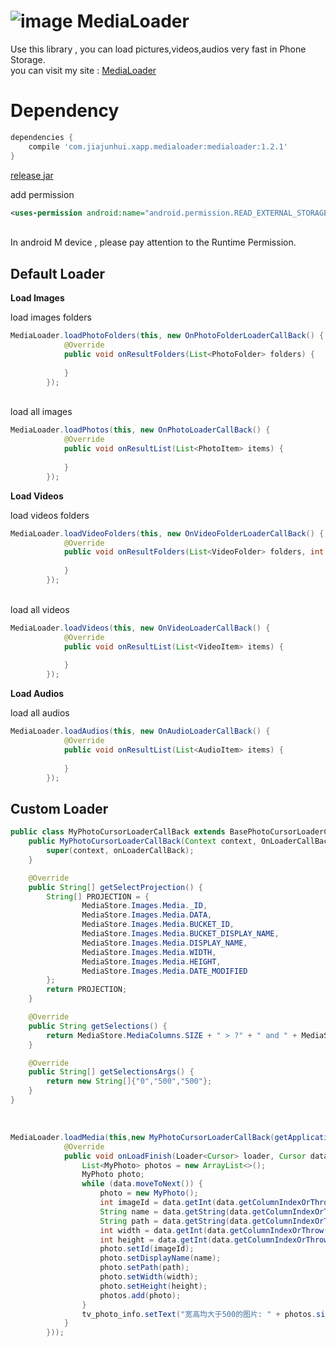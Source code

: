 ![image](https://github.com/jiajunhui/PlayerBase/raw/master/images/logo.png)
MediaLoader
====
Use this library , you can load pictures,videos,audios very fast in Phone Storage.
<br>
you can visit my site : [MediaLoader](http://jiajunhui.cn/project_mediaload/#more)
# Dependency

```gradle
dependencies {
    compile 'com.jiajunhui.xapp.medialoader:medialoader:1.2.1'
}
```

[release jar](https://github.com/jiajunhui/MediaLoader/blob/master/release/medialoader.jar)

add permission

```xml
<uses-permission android:name="android.permission.READ_EXTERNAL_STORAGE"/>
```
<br>
In android M device , please pay attention to the Runtime Permission.

## Default Loader
**Load Images**

load images folders
<br>

```java
MediaLoader.loadPhotoFolders(this, new OnPhotoFolderLoaderCallBack() {
            @Override
            public void onResultFolders(List<PhotoFolder> folders) {
                
            }
        });
```
<br>
load all images
<br>

```java
MediaLoader.loadPhotos(this, new OnPhotoLoaderCallBack() {
            @Override
            public void onResultList(List<PhotoItem> items) {
                
            }
        });
```
**Load Videos**

load videos folders
<br>

```java
MediaLoader.loadVideoFolders(this, new OnVideoFolderLoaderCallBack() {
            @Override
            public void onResultFolders(List<VideoFolder> folders, int totalNum) {
                
            }
        });
```
<br>
load all videos
<br>

```java
MediaLoader.loadVideos(this, new OnVideoLoaderCallBack() {
            @Override
            public void onResultList(List<VideoItem> items) {
                
            }
        });
```
**Load Audios**

load all audios
<br>

```java
MediaLoader.loadAudios(this, new OnAudioLoaderCallBack() {
            @Override
            public void onResultList(List<AudioItem> items) {
                
            }
        });
```
## Custom Loader

```java
public class MyPhotoCursorLoaderCallBack extends BasePhotoCursorLoaderCallBack {
    public MyPhotoCursorLoaderCallBack(Context context, OnLoaderCallBack onLoaderCallBack) {
        super(context, onLoaderCallBack);
    }

    @Override
    public String[] getSelectProjection() {
        String[] PROJECTION = {
                MediaStore.Images.Media._ID,
                MediaStore.Images.Media.DATA,
                MediaStore.Images.Media.BUCKET_ID,
                MediaStore.Images.Media.BUCKET_DISPLAY_NAME,
                MediaStore.Images.Media.DISPLAY_NAME,
                MediaStore.Images.Media.WIDTH,
                MediaStore.Images.Media.HEIGHT,
                MediaStore.Images.Media.DATE_MODIFIED
        };
        return PROJECTION;
    }

    @Override
    public String getSelections() {
        return MediaStore.MediaColumns.SIZE + " > ?" + " and " + MediaStore.Images.Media.WIDTH + " > ? and " + MediaStore.Images.Media.HEIGHT + " > ?";
    }

    @Override
    public String[] getSelectionsArgs() {
        return new String[]{"0","500","500"};
    }
}
```
<br>

```java
MediaLoader.loadMedia(this,new MyPhotoCursorLoaderCallBack(getApplicationContext(), new OnLoaderCallBack() {
            @Override
            public void onLoadFinish(Loader<Cursor> loader, Cursor data) {
                List<MyPhoto> photos = new ArrayList<>();
                MyPhoto photo;
                while (data.moveToNext()) {
                    photo = new MyPhoto();
                    int imageId = data.getInt(data.getColumnIndexOrThrow(_ID));
                    String name = data.getString(data.getColumnIndexOrThrow(DISPLAY_NAME));
                    String path = data.getString(data.getColumnIndexOrThrow(DATA));
                    int width = data.getInt(data.getColumnIndexOrThrow(WIDTH));
                    int height = data.getInt(data.getColumnIndexOrThrow(HEIGHT));
                    photo.setId(imageId);
                    photo.setDisplayName(name);
                    photo.setPath(path);
                    photo.setWidth(width);
                    photo.setHeight(height);
                    photos.add(photo);
                }
                tv_photo_info.setText("宽高均大于500的图片: " + photos.size() + " 张");
            }
        }));
```
